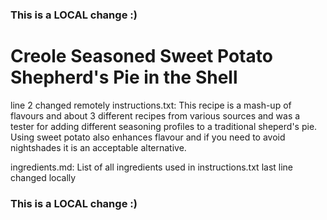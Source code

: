 ### This is a LOCAL change :)
# Creole Seasoned Sweet Potato Shepherd's Pie in the Shell
line 2 changed remotely
instructions.txt:
This recipe is a mash-up of flavours and about 3 different recipes from various sources and was a tester for adding different seasoning profiles to a traditional sheperd's pie. Using sweet potato also enhances flavour and if you need to avoid nightshades it is an acceptable alternative.

ingredients.md:
List of all ingredients used in instructions.txt
last line changed locally
### This is a LOCAL change :)